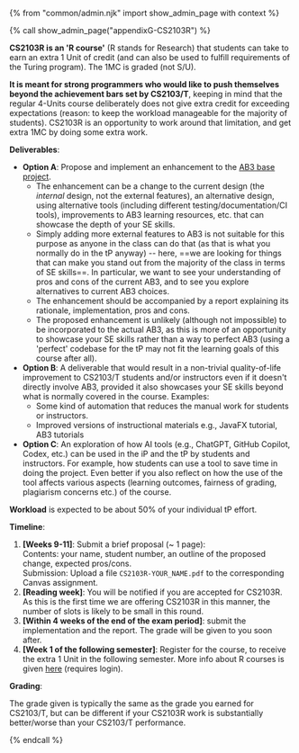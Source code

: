 {% from "common/admin.njk" import show_admin_page with context %}

{% call show_admin_page("appendixG-CS2103R") %}
<div id="main">

**CS2103R is an 'R course'** (R stands for Research) that students can take to earn an extra 1 Unit of credit (and can also be used to fulfill requirements of the Turing program). The 1MC is graded (not S/U).

**It is meant for strong programmers who would like to push themselves beyond the achievement bars set by CS2103/T**, keeping in mind that the regular 4-Units course deliberately does not give extra credit for exceeding expectations (reason: to keep the workload manageable for the majority of students). CS2103R is an opportunity to work around that limitation, and get extra 1MC by doing some extra work.

****Deliverables****:
* **Option A**: Propose and implement an enhancement to the [AB3 base project](https://se-education.org/addressbook-level3/).
  * The enhancement can be a change to the current design (the _internal_ design, not the external features), an alternative design, using alternative tools (including different testing/documentation/CI tools), improvements to AB3 learning resources, etc. that can showcase the depth of your SE skills.<br>
  * Simply adding more external features to AB3 is not suitable for this purpose as anyone in the class can do that (as that is what you normally do in the tP anyway) -- here, ==we are looking for things that can make you stand out from the majority of the class in terms of SE skills==. In particular, we want to see your understanding of pros and cons of the current AB3, and to see you explore alternatives to current AB3 choices.
  * The enhancement should be accompanied by a report explaining its rationale, implementation, pros and cons.
  * The proposed enhancement is unlikely (although not impossible) to be incorporated to the actual AB3, as this is more of an opportunity to showcase your SE skills rather than a way to perfect AB3 (using a 'perfect' codebase for the tP may not fit the learning goals of this course after all).
* **Option B**: A deliverable that would result in a non-trivial quality-of-life improvement to CS2103/T students and/or instructors even if it doesn't directly involve AB3, provided it also showcases your SE skills beyond what is normally covered in the course. Examples:
  * Some kind of automation that reduces the manual work for students or instructors.
  * Improved versions of instructional materials e.g., JavaFX tutorial, AB3 tutorials
* **Option C**: An exploration of how AI tools (e.g., ChatGPT, GitHub Copilot, Codex, etc.) can be used in the iP and the tP by students and instructors. For example, how students can use a tool to save time in doing the project. Even better if you also reflect on how the use of the tool affects various aspects (learning outcomes, fairness of grading, plagiarism concerns etc.) of the course.

****Workload**** is expected to be about 50% of your individual tP effort.

****Timeline****:
1. **[Weeks 9-11]**: Submit a brief proposal (~ 1 page):<br>
   Contents: your name, student number, an outline of the proposed change, expected pros/cons.<br>
   Submission: Upload a file `CS2103R-YOUR_NAME.pdf` to the corresponding Canvas assignment.
1. **[Reading week]**: You will be notified if you are accepted for CS2103R. As this is the first time we are offering CS2103R in this manner, the number of slots is likely to be small in this round.
1. **[Within 4 weeks of the end of the exam period]**: submit the implementation and the report. The grade will be given to you soon after.
1. **[Week 1 of the following semester]**: Register for the course, to receive the extra 1 Unit in the following semester. More info about R courses is given [here](https://wiki.nus.edu.sg/pages/viewpage.action?spaceKey=SUW&title=R+Modules) (requires login).

****Grading****:

The grade given is typically the same as the grade you earned for CS2103/T, but can be different if your CS2103R work is substantially better/worse than your CS2103/T performance.

</div>

{% endcall %}
